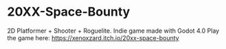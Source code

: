 # 20XX-Space-Bounty
2D Platformer + Shooter + Roguelite. Indie game made with Godot 4.0
Play the game here: https://xenoxzard.itch.io/20xx-space-bounty
